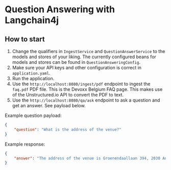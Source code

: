 # Question Answering with Langchain4j

## How to start
1. Change the qualifiers in `IngestService` and `QuestionAnswerService` to the models and stores of your liking. The currently configured beans for models and stores can be found in `QuestionAnsweringConfig`.
2. Make sure your API keys and other configuration is correct in `application.yaml`.
3. Run the application.
4. Use the  `http://localhost:8080/ingest/pdf` endpoint to ingest the `faq.pdf` PDF file. This is the Devoxx Belgium FAQ page. This makes use of the Unstructured.io API to convert the PDF to text.
5. Use the `http://localhost:8080/qa/ask` endpoint to ask a question and get an answer. See payload below.

Example question payload:
```json
{
    "question": "What is the address of the venue?"
}
```
Example response:
```json
{
    "answer": "The address of the venue is Groenendaallaan 394, 2030 Antwerp, Belgium."
}
```
